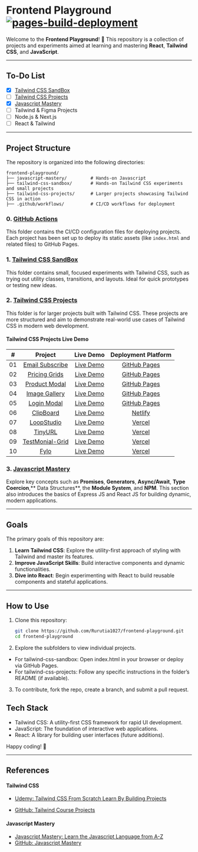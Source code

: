 # Frontend Playground [![pages-build-deployment](https://github.com/Rurutia1027/frontend-playground/actions/workflows/pages/pages-build-deployment/badge.svg)](https://github.com/Rurutia1027/frontend-playground/actions/workflows/pages/pages-build-deployment)

Welcome to the **Frontend Playground**! 🎨 This repository is a collection of projects and experiments aimed at learning and mastering **React**, **Tailwind CSS**, and **JavaScript**.

---

## To-Do List

- [x] [Tailwind CSS SandBox](./tailwind-css-sandbox/)
- [ ] [Tailwind CSS Projects](./tailwind-css-projects/)
- [x] [Javascript Mastery](./javascript-mastery/)
- [ ] Tailwind & Figma Projects
- [ ] Node.js & Next.js
- [ ] React & Tailwind

---

## Project Structure

The repository is organized into the following directories:

```
frontend-playground/
├── javascript-mastery/         # Hands-on Javascript
├── tailwind-css-sandbox/       # Hands-on Tailwind CSS experiments and small projects
├── tailwind-css-projects/      # Larger projects showcasing Tailwind CSS in action
├── .github/workflows/          # CI/CD workflows for deployment
```

### 0. [GitHub Actions](https://github.com/Rurutia1027/frontend-playground/actions)

This folder contains the CI/CD configuration files for deploying projects. Each project has been set up to deploy its static assets (like `index.html` and related files) to GitHub Pages.

### 1. [Tailwind CSS SandBox](https://rurutia1027.github.io/frontend-playground/tailwind-css-sandbox/index.html)

This folder contains small, focused experiments with Tailwind CSS, such as trying out utility classes, transitions, and layouts. Ideal for quick prototypes or testing new ideas.

### 2. [Tailwind CSS Projects](./tailwind-css-projects/)

This folder is for larger projects built with Tailwind CSS. These projects are more structured and aim to demonstrate real-world use cases of Tailwind CSS in modern web development.

#### Tailwind CSS Projects Live Demo

|  #  |                                                               Project                                                               |                                                           Live Demo                                                           |            Deployment Platform             |
| :-: | :---------------------------------------------------------------------------------------------------------------------------------: | :---------------------------------------------------------------------------------------------------------------------------: | :----------------------------------------: |
| 01  | [Email Subscribe](https://github.com/Rurutia1027/frontend-playground/tree/main/tailwind-css-projects/mini-projects/email-subscribe) | [Live Demo](https://rurutia1027.github.io/frontend-playground/tailwind-css-projects/mini-projects/email-subscribe/index.html) | [GitHub Pages ](https://pages.github.com/) |
| 02  |   [Pricing Grids](https://github.com/Rurutia1027/frontend-playground/tree/main/tailwind-css-projects/mini-projects/pricing-cards)   |  [Live Demo](https://rurutia1027.github.io/frontend-playground/tailwind-css-projects/mini-projects/pricing-cards/index.html)  | [GitHub Pages ](https://pages.github.com/) |
| 03  |   [Product Modal](https://github.com/Rurutia1027/frontend-playground/tree/main/tailwind-css-projects/mini-projects/product-modal)   |  [Live Demo](https://rurutia1027.github.io/frontend-playground/tailwind-css-projects/mini-projects/product-modal/index.html)  | [GitHub Pages ](https://pages.github.com/) |
| 04  |   [Image Gallery](https://github.com/Rurutia1027/frontend-playground/tree/main/tailwind-css-projects/mini-projects/image-gallery)   |  [Live Demo](https://rurutia1027.github.io/frontend-playground/tailwind-css-projects/mini-projects/image-gallery/index.html)  | [GitHub Pages ](https://pages.github.com/) |
| 05  |     [Login Modal](https://github.com/Rurutia1027/frontend-playground/tree/main/tailwind-css-projects/mini-projects/login-modal)     |   [Live Demo](https://rurutia1027.github.io/frontend-playground/tailwind-css-projects/mini-projects/login-modal/index.html)   | [GitHub Pages ](https://pages.github.com/) |
| 06  |     [ClipBoard](https://github.com/Rurutia1027/frontend-playground/tree/main/tailwind-css-projects/website-projects/clipboard)      |                                 [Live Demo](https://tailwind-website-clipboard.netlify.app/)                                  |    [Netlify](https://app.netlify.com/)     |
| 07  |     [LoopStudio](https://github.com/Rurutia1027/frontend-playground/tree/main/tailwind-css-projects/website-projects/clipboard)     |                                   [Live Demo](https://frontend-playground-five.vercel.app/)                                   |       [Vercel](https://vercel.com/)        |
| 08  |     [TinyURL](https://github.com/Rurutia1027/frontend-playground/tree/main/tailwind-css-projects/shortly)     |                                   [Live Demo](https://frontend-playground-wi4d.vercel.app/)                                   |       [Vercel](https://vercel.com/)        |
| 09  |     [TestMonial-Grid](https://github.com/Rurutia1027/frontend-playground/tree/main/tailwind-css-projects/testmonial-grid)     |                                   [Live Demo](https://frontend-playground-testmonial.vercel.app/)                                   |       [Vercel](https://vercel.com/)        |
| 10  |     [Fylo](https://github.com/Rurutia1027/frontend-playground/tree/main/tailwind-css-projects/fylo)     |                                   [Live Demo](https://frontend-playground-j5jl.vercel.app/)                                   |       [Vercel](https://vercel.com/)        |

### 3. [Javascript Mastery](./javascript-mastery)

Explore key concepts such as **Promises**, **Generators**, **Async/Await**, **Type Coercion**,** Data Structures**, the **Module System**, and **NPM**. This section also introduces the basics of Express JS and React JS for building dynamic, modern applications.

---

## Goals

The primary goals of this repository are:

1. **Learn Tailwind CSS**: Explore the utility-first approach of styling with Tailwind and master its features.
2. **Improve JavaScript Skills**: Build interactive components and dynamic functionalities.
3. **Dive into React**: Begin experimenting with React to build reusable components and stateful applications.

---

## How to Use

1. Clone this repository:
   ```bash
   git clone https://github.com/Rurutia1027/frontend-playground.git
   cd frontend-playground
   ```
2. Explore the subfolders to view individual projects.

- For tailwind-css-sandbox: Open index.html in your browser or deploy via GitHub Pages.
- For tailwind-css-projects: Follow any specific instructions in the folder’s README (if available).

3. To contribute, fork the repo, create a branch, and submit a pull request.

## Tech Stack

- Tailwind CSS: A utility-first CSS framework for rapid UI development.
- JavaScript: The foundation of interactive web applications.
- React: A library for building user interfaces (future additions).

Happy coding! 🚀

---

## References

#### Tailwind CSS

- [Udemy: Tailwind CSS From Scratch Learn By Building Projects](https://www.udemy.com/course/tailwind-from-scratch/)

- [GitHub: Tailwind Course Projects](https://github.com/bradtraversy/tailwind-course-projects)

#### Javascript Mastery

- [Javascript Mastery: Learn the Javascript Language from A-Z](https://app.amigoscode.com/p/javascript-mastery)
- [GitHub: Javascript Mastery](https://github.com/amigoscode/javascript-mastery)

